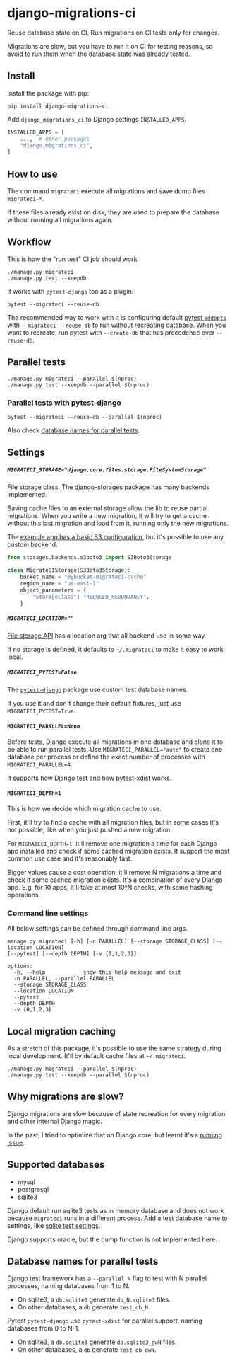 # django-migrations-ci

Reuse database state on CI. Run migrations on CI tests only for changes.

Migrations are slow, but you have to run it on CI for testing reasons, so avoid
to run them when the database state was already tested.

## Install

Install the package with pip:

```shell
pip install django-migrations-ci
```

Add `django_migrations_ci` to Django settings `INSTALLED_APPS`.

```python
INSTALLED_APPS = [
    ...,  # other packages
    "django_migrations_ci",
]
```

## How to use

The command `migrateci` execute all migrations and save dump files `migrateci-*`.

If these files already exist on disk, they are used to prepare the database
without running all migrations again.

## Workflow

This is how the "run test" CI job should work.

```shell
./manage.py migrateci
./manage.py test --keepdb
```

It works with `pytest-django` too as a plugin:

```shell
pytest --migrateci --reuse-db
```

The recommended way to work with it is configuring default [pytest `addopts`](https://docs.pytest.org/en/7.1.x/example/simple.html#how-to-change-command-line-options-defaults) with `--migrateci --reuse-db` to run without recreating database. When you want to recreate, run pytest with `--create-db` that has precedence over `--reuse-db`.


## Parallel tests

```shell
./manage.py migrateci --parallel $(nproc)
./manage.py test --keepdb --parallel $(nproc)
```

### Parallel tests with pytest-django

```shell
pytest --migrateci --reuse-db --parallel $(nproc)
```

Also check [database names for parallel tests](#database-names-for-parallel-tests).

## Settings

##### `MIGRATECI_STORAGE="django.core.files.storage.FileSystemStorage"`

File storage class. The [django-storages](https://pypi.org/project/django-storages/) package has many backends implemented.

Saving cache files to an external storage allow the lib to reuse partial migrations.
When you write a new migration, it will try to get a cache without this
last migration and load from it, running only the new migrations.

The [example app has a basic S3 configuration](example/settings.py#L29-L34), but it's possible
to use any custom backend:

```python
from storages.backends.s3boto3 import S3Boto3Storage

class MigrateCIStorage(S3Boto3Storage):
    bucket_name = "mybucket-migrateci-cache"
    region_name = "us-east-1"
    object_parameters = {
        "StorageClass": "REDUCED_REDUNDANCY",
    }
```

##### `MIGRATECI_LOCATION=""`

[File storage API](https://docs.djangoproject.com/en/4.1/ref/files/storage/#the-filesystemstorage-class) has a location arg that all backend use in some way.

If no storage is defined, it defaults to `~/.migrateci` to make it easy to work local.

##### `MIGRATECI_PYTEST=False`

The [`pytest-django`](https://pypi.org/project/pytest-django) package use custom test database names.

If you use it and don´t change their default fixtures, just use `MIGRATECI_PYTEST=True`.


#### `MIGRATECI_PARALLEL=None`

Before tests, Django execute all migrations in one database and clone it to be able to run parallel tests.
Use `MIGRATECI_PARALLEL="auto"` to create one database per process or define the exact number of processes with `MIGRATECI_PARALLEL=4`.

It supports how Django test and how [pytest-xdist](https://pypi.org/project/pytest-xdist) works.

#### `MIGRATECI_DEPTH=1`

This is how we decide which migration cache to use.

First, it'll try to find a cache with all migration files, but in some cases it's not possible,
like when you just pushed a new migration.

For `MIGRATECI_DEPTH=1`, it'll remove one migration a time for each Django app installed and check if some cached migration exists. It support the most common use case and it's reasonably fast.

Bigger values cause a cost operation, it'll remove N migrations a time and check if some cached migration exists. It's a combination of every Django app. E.g. for 10 apps, it'll take at most 10^N checks, with some hashing operations.

### Command line settings

All below settings can be defined through command line args.

```
manage.py migrateci [-h] [-n PARALLEL] [--storage STORAGE_CLASS] [--location LOCATION]
[--pytest] [--depth DEPTH] [-v {0,1,2,3}]

options:
  -h, --help            show this help message and exit
  -n PARALLEL, --parallel PARALLEL
  --storage STORAGE_CLASS
  --location LOCATION
  --pytest
  --depth DEPTH
  -v {0,1,2,3}
```

## Local migration caching

As a stretch of this package, it's possible to use the same strategy during local
development. It'll by default cache files at `~/.migrateci`.

```shell
./manage.py migrateci --parallel $(nproc)
./manage.py test --keepdb --parallel $(nproc)
```

## Why migrations are slow?

Django migrations are slow because of state recreation for every migration and other internal Django magic.

In the past, I tried to optimize that on Django core, but learnt it's a [running issue](https://code.djangoproject.com/ticket/29898).

## Supported databases

* mysql
* postgresql
* sqlite3

Django default run sqlite3 tests as in memory database and does not work because
`migrateci` runs in a different process. Add a test database name to settings,
like [sqlite test settings](django_migrations_ci/tests/testapp/settings_sqlite.py).

Django supports oracle, but the dump function is not implemented here.

## Database names for parallel tests

Django test framework has a `--parallel N` flag to test with N parallel processes,
naming databases from 1 to N.

* On sqlite3, a `db.sqlite3` generate `db_N.sqlite3` files.
* On other databases, a `db` generate `test_db_N`.

Pytest `pytest-django` use `pytest-xdist` for parallel support, naming databases
from 0 to N-1.

* On sqlite3, a `db.sqlite3` generate `db.sqlite3_gwN` files.
* On other databases, a `db` generate `test_db_gwN`.
